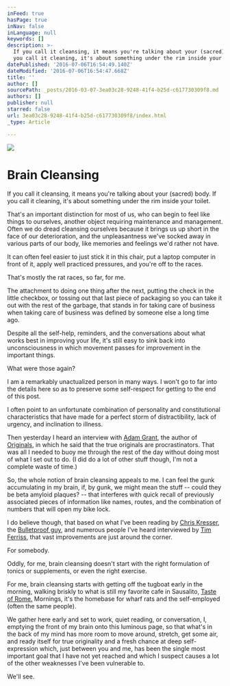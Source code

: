 ```yaml
---
inFeed: true
hasPage: true
inNav: false
inLanguage: null
keywords: []
description: >-
  If you call it cleansing, it means you're talking about your (sacred) body. If
  you call it cleaning, it's about something under the rim inside your toilet.
datePublished: '2016-07-06T16:54:49.140Z'
dateModified: '2016-07-06T16:54:47.668Z'
title: ''
author: []
sourcePath: _posts/2016-03-07-3ea03c28-9248-41f4-b25d-c617730309f8.md
authors: []
publisher: null
starred: false
url: 3ea03c28-9248-41f4-b25d-c617730309f8/index.html
_type: Article

---
```

![](https://the-grid-user-content.s3-us-west-2.amazonaws.com/53fc82b4-7e82-4277-b4c2-9282bc536806.jpg)

# Brain Cleansing

If you call it cleansing, it means you're talking about your (sacred) body. If you call it cleaning, it's about something under the rim inside your toilet.

That's an important distinction for most of us, who can begin to feel like things to ourselves, another object requiring maintenance and management. Often we do dread cleansing ourselves because it brings us up short in the face of our deterioration, and the unpleasantness we've socked away in various parts of our body, like memories and feelings we'd rather not have.

It can often feel easier to just stick it in this chair, put a laptop computer in front of it, apply well practiced pressures, and you're off to the races.

That's mostly the rat races, so far, for me.

The attachment to doing one thing after the next, putting the check in the little checkbox, or tossing out that last piece of packaging so you can take it out with the rest of the garbage, that stands in for taking care of business when taking care of business was defined by someone else a long time ago.

Despite all the self-help, reminders, and the conversations about what works best in improving your life, it's still easy to sink back into unconsciousness in which movement passes for improvement in the important things.

What were those again?

I am a remarkably unactualized person in many ways. I won't go to far into the details here so as to preserve some self-respect for getting to the end of this post.

I often point to an unfortunate combination of personality and constitutional characteristics that have made for a perfect storm of distractibility, lack of urgency, and inclination to illness. 

Then yesterday I heard an interview with [Adam Grant][0], the author of [Originals][1], in which he said that the true originals are procrastinators. That was all I needed to buoy me through the rest of the day without doing most of what I set out to do. (I did do a lot of other stuff though, I'm not a complete waste of time.)

So, the whole notion of brain cleansing appeals to me. I can feel the gunk accumulating in my brain, if, by gunk, we might mean the stuff -- could they be beta amyloid plaques? -- that interferes with quick recall of previously associated pieces of information like names, routes, and the combination of numbers that will open my bike lock.

I do believe though, that based on what I've been reading by [Chris Kresser][2], the [Bulletproof guy][3], and numerous people I've heard interviewed by [Tim Ferriss][4], that vast improvements are just around the corner.

For somebody.

Oddly, for me, brain cleansing doesn't start with the right formulation of tonics or supplements, or even the right exercise.

For me, brain cleansing starts with getting off the tugboat early in the morning, walking briskly to what is still my favorite cafe in Sausalito, [Taste of Rome.][5] Mornings, it's the homebase for wharf rats and the self-employed (often the same people).

We gather here early and set to work, quiet reading, or conversation, I, emptying the front of my brain onto this luminous page, so that what's in the back of my mind has more room to move around, stretch, get some air, and ready itself for true originality and a fresh chance at deep self-expression which, just between you and me, has been the single most important goal that I have not yet reached and which I suspect causes a lot of the other weaknesses I've been vulnerable to.

We'll see.

[0]: http://www.adamgrant.net/
[1]: http://www.amazon.com/Originals-How-Non-Conformists-Move-World/dp/0525429565/ref=sr_1_1?ie=UTF8&qid=1457365693&sr=8-1&keywords=the+originals+book
[2]: http://chriskresser.com/
[3]: https://www.bulletproofexec.com/about-dave-asprey/
[4]: http://fourhourworkweek.com/podcast/
[5]: http://tasteofrome.co/